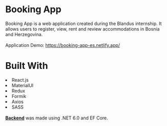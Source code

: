 # Booking App
Booking App is a web application created during the Blandus internship. It allows users to register, view, rent and review accommodations in Bosnia and Herzegovina. <br/> <br/>
Application Demo: https://booking-app-es.netlify.app/

# Built With
<li>React.js</li>
<li>MaterialUI</li>
<li>Redux</li>
<li>Formik</li>
<li>Axios</li>
<li>SASS</li>
<br/>
<a href='https://github.com/kenangenjac/booking-app-backend' target='_blank'><b>Backend</b></a> was made using .NET 6.0 and EF Core.
